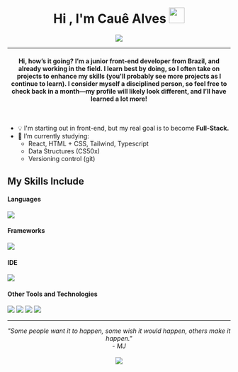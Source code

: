 
<h1 align="center">Hi , I'm Cauê Alves <img src="https://media.giphy.com/media/hvRJCLFzcasrR4ia7z/giphy.gif" width="35"></h1>
<p align="center">
  <a href="https://github.com/DenverCoder1/readme-typing-svg"><img src="https://readme-typing-svg.herokuapp.com?lines=Front-End+Junior;Self-taught+Programmer&center=true&width=500&height=50"></a>
</p>
<hr/>
<h4 align="center">Hi, how’s it going? I’m a junior front-end developer from Brazil, and already working in the field. I learn best by doing, so I often take on projects to enhance my skills (you'll probably see more projects as I continue to learn). I consider myself a disciplined person, so feel free to check back in a month—my profile will likely look different, and I’ll have learned a lot more!</h4>
<br>

- :bulb: I'm starting out in front-end, but my real goal is to become **Full-Stack.**
- 🔭 I’m currently studying:
	- React, HTML + CSS, Tailwind, Typescript
	- Data Structures (CS50x)
  - Versioning control (git)

## My Skills Include

<h4> Languages </h4>
<span> 
  <img src="https://img.shields.io/badge/JavaScript-F7DF1E?style=for-the-badge&logo=javascript&logoColor=black">
</span>

<h4> Frameworks </h4>
<span>
  <img src="https://img.shields.io/badge/express.js-%23404d59.svg?style=for-the-badge&logo=express&logoColor=%2361DAFB">
</span>

<h4> IDE </h4>
<span>
<img src="https://img.shields.io/badge/Visual_Studio_Code-0078D4?style=for-the-badge&logo=visual%20studio%20code&logoColor=white">


<h4> Other Tools and Technologies </h4>
<span>
  <img src="https://img.shields.io/badge/HTML5-E34F26?style=for-the-badge&logo=html5&logoColor=white">
  <img src="https://img.shields.io/badge/CSS3-1572B6?style=for-the-badge&logo=css3&logoColor=white">
  <img src="https://img.shields.io/badge/Git-F05032?style=for-the-badge&logo=git&logoColor=white">
  <img src="https://img.shields.io/badge/node.js-6DA55F?style=for-the-badge&logo=node.js&logoColor=white">
</span>



<hr>
<p align="center">
   <i>"Some people want it to happen, some wish it would happen, others make it happen."</i>
  <br>
   <i>- MJ</i>
   <br>
<br>	
<a target="_blank" href="https://www.linkedin.com/in/cau%C3%AA-alves-barreto-4713752a4/"><img src="https://img.shields.io/badge/-LinkedIn-0077B5?style=for-the-badge&logo=Linkedin&logoColor=white"></img></a>
<br>
</p>
